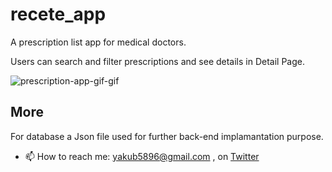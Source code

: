 # recete_app

A prescription list app for medical doctors. 

Users can search and filter prescriptions and see details in Detail Page.

![prescription-app-gif-gif](https://user-images.githubusercontent.com/67879777/163735005-2e8cccbb-bd8f-469a-b7a0-98100c8f95b0.gif)


## More

For database a Json file used for further back-end implamantation purpose.

- 📫 How to reach me: yakub5896@gmail.com , on [Twitter](https://twitter.com/yakubsubasi)
